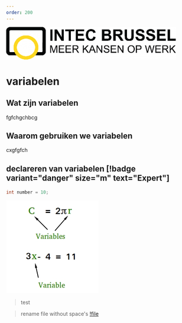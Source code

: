 ```yaml
---
order: 200
---
```

![](/resources/intecbrussel.png)

# variabelen
## Wat zijn variabelen
fgfchgchbcg
## Waarom gebruiken we variabelen
cxgfgfch
## declareren van variabelen [!badge variant="danger" size="m" text="Expert"]
```java
int number = 10;
```

![variable](src/variable.jpg)

> test

> rename file without space's
[!file](variables.pdf)